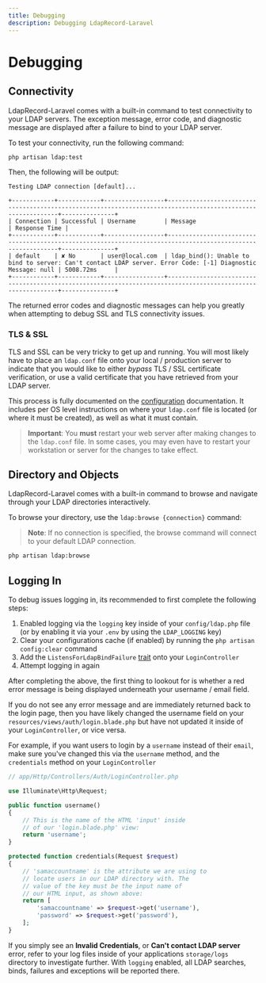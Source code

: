 ```yaml
---
title: Debugging
description: Debugging LdapRecord-Laravel
---
```


# Debugging

## Connectivity

LdapRecord-Laravel comes with a built-in command to test connectivity to your
LDAP servers. The exception message, error code, and diagnostic message are
displayed after a failure to bind to your LDAP server.

To test your connectivity, run the following command:

```bash
php artisan ldap:test
```

Then, the following will be output:

```text
Testing LDAP connection [default]...

+------------+------------+-----------------+-------------------------------------------------------------------------------------------------------------+---------------+
| Connection | Successful | Username        | Message                                                                                                     | Response Time |
+------------+------------+-----------------+-------------------------------------------------------------------------------------------------------------+---------------+
| default    | ✘ No       | user@local.com  | ldap_bind(): Unable to bind to server: Can't contact LDAP server. Error Code: [-1] Diagnostic Message: null | 5008.72ms     |
+------------+------------+-----------------+-------------------------------------------------------------------------------------------------------------+---------------+
```

The returned error codes and diagnostic messages can help you greatly
when attempting to debug SSL and TLS connectivity issues.

### TLS & SSL

TLS and SSL can be very tricky to get up and running. You will most likely have
to place an `ldap.conf` file onto your local / production server to indicate
that you would like to either _bypass_ TLS / SSL certificate verification,
or use a valid certificate that you have retrieved from your LDAP server.

This process is fully documented on the [configuration](/docs/core/v2/configuration#ssl-amp-tls)
documentation. It includes per OS level instructions on where your `ldap.conf` file
is located (or where it must be created), as well as what it must contain.

> **Important**: You **must** restart your web server after making changes
> to the `ldap.conf` file. In some cases, you may even have to restart
> your workstation or server for the changes to take effect.

## Directory and Objects

LdapRecord-Laravel comes with a built-in command to browse and navigate through your LDAP directories interactively.

To browse your directory, use the `ldap:browse {connection}` command:

> **Note**: If no connection is specified, the browse command will connect to your default LDAP connection.

```bash
php artisan ldap:browse
```

## Logging In

To debug issues logging in, its recommended to first complete the following steps:

1. Enabled logging via the `logging` key inside of your `config/ldap.php` file <br/>
   (or by enabling it via your `.env` by using the `LDAP_LOGGING` key)
2. Clear your configurations cache (if enabled) by running the `php artisan config:clear` command
3. Add the `ListensForLdapBindFailure` [trait](/docs/laravel/v2/auth/setup/#displaying-ldap-error-messages) onto your `LoginController`
4. Attempt logging in again

After completing the above, the first thing to lookout for is whether a
red error message is being displayed underneath your username / email
field.

If you do not see any error message and are immediately returned back to
the login page, then you have likely changed the username field on your
`resources/views/auth/login.blade.php` but have not updated it inside
of your `LoginController`, or vice versa.

For example, if you want users to login by a `username` instead of their
`email`, make sure you've changed this via the `username` method,
and the `credentials` method on your `LoginController`

```php
// app/Http/Controllers/Auth/LoginController.php

use Illuminate\Http\Request;

public function username()
{
    // This is the name of the HTML 'input' inside
    // of our 'login.blade.php' view:
    return 'username';
}

protected function credentials(Request $request)
{
    // 'samaccountname' is the attribute we are using to
    // locate users in our LDAP directory with. The
    // value of the key must be the input name of
    // our HTML input, as shown above:
    return [
        'samaccountname' => $request->get('username'),
        'password' => $request->get('password'),
    ];
}
```

If you simply see an **Invalid Credentials**, or **Can't contact LDAP server**
error, refer to your log files inside of your applications `storage/logs`
directory to investigate further. With `logging` enabled, all LDAP
searches, binds, failures and exceptions will be reported there.
